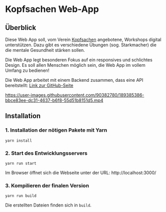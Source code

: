 # Kopfsachen Web-App

## Überblick

Diese Web App soll, vom Verein [Kopfsachen](https://www.kopfsachen.org/) angebotene, Workshops digital unterstützen. Dazu gibt es verschiedene Übungen (sog. Starkmacher) die die mentale Gesundheit stärken sollen.

Die Web App legt besonderen Fokus auf ein responsives und schlichtes Design. Es soll allen Menschen möglich sein, die Web App im vollem Umfang zu bedienen!

Die Web App arbeitet mit einem Backend zusammen, dass eine API bereitstellt: [Link zur GitHub-Seite](https://github.com/kopfsachen-dev/api)



https://user-images.githubusercontent.com/90382780/189385386-bbce83ee-dc31-4637-b6f8-55d51b8151d5.mp4



## Installation

### 1. Installation der nötigen Pakete mit Yarn

`yarn install`

### 2. Start des Entwicklungsservers

`yarn run start`

Im Browser öffnet sich die Webseite unter der URL: http://localhost:3000/

### 3. Kompilieren der finalen Version

`yarn run build`

Die erstellten Dateien finden sich in `build`.
